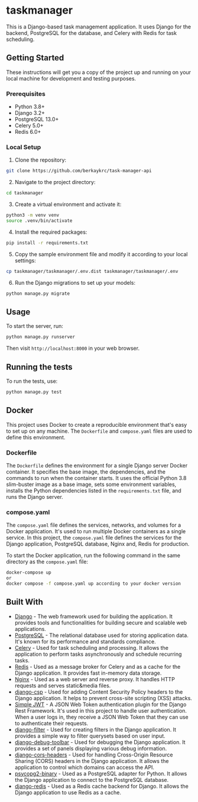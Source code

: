 # taskmanager

This is a Django-based task management application. It uses Django for the backend, PostgreSQL for the database, and Celery with Redis for task scheduling.

## Getting Started

These instructions will get you a copy of the project up and running on your local machine for development and testing purposes.

### Prerequisites

- Python 3.8+
- Django 3.2+
- PostgreSQL 13.0+
- Celery 5.0+
- Redis 6.0+

### Local Setup

1. Clone the repository:

```sh
git clone https://github.com/berkaykrc/task-manager-api
```

2. Navigate to the project directory:

```sh
cd taskmanager
```

3. Create a virtual environment and activate it:

```sh
python3 -m venv venv
source .venv/bin/activate
```

4. Install the required packages:

```sh
pip install -r requirements.txt
```

5. Copy the sample environment file and modify it according to your local settings:

```sh
cp taskmanager/taskmanager/.env.dist taskmanager/taskmanager/.env
```

6. Run the Django migrations to set up your models:

```sh
python manage.py migrate
```

## Usage

To start the server, run:

```sh
python manage.py runserver
```

Then visit `http://localhost:8000` in your web browser.

## Running the tests

To run the tests, use:

```sh
python manage.py test
```

## Docker

This project uses Docker to create a reproducible environment that's easy to set up on any machine. The `Dockerfile` and `compose.yaml` files are used to define this environment.

### Dockerfile

The `Dockerfile` defines the environment for a single Django server Docker container. It specifies the base image, the dependencies, and the commands to run when the container starts. It uses the official Python 3.8 slim-buster image as a base image, sets some environment variables, installs the Python dependencies listed in the `requirements.txt` file, and runs the Django server.

### compose.yaml

The `compose.yaml` file defines the services, networks, and volumes for a Docker application. It's used to run multiple Docker containers as a single service. In this project, the `compose.yaml` file defines the services for the Django application, PostgreSQL database, Nginx and, Redis for production.

To start the Docker application, run the following command in the same directory as the `compose.yaml` file:

```sh
docker-compose up 
or
docker compose -f compose.yaml up according to your docker version
```

## Built With

- [Django](https://www.djangoproject.com/) - The web framework used for building the application. It provides tools and functionalities for building secure and scalable web applications.
- [PostgreSQL](https://www.postgresql.org/) - The relational database used for storing application data. It's known for its performance and standards compliance.
- [Celery](https://docs.celeryproject.org/en/stable/) - Used for task scheduling and processing. It allows the application to perform tasks asynchronously and schedule recurring tasks.
- [Redis](https://redis.io/) - Used as a message broker for Celery and as a cache for the Django application. It provides fast in-memory data storage.
- [Nginx](https://nginx.org/) - Used as a web server and reverse proxy. It handles HTTP requests and serves static&media files.
- [django-csp](https://pypi.org/project/django-csp/) - Used for adding Content Security Policy headers to the Django application. It helps to prevent cross-site scripting (XSS) attacks.
- [Simple JWT](https://django-rest-framework-simplejwt.readthedocs.io/en/latest/) - A JSON Web Token authentication plugin for the Django Rest Framework. It's used in this project to handle user authentication. When a user logs in, they receive a JSON Web Token that they can use to authenticate their requests.
- [django-filter](https://django-filter.readthedocs.io/en/stable/) - Used for creating filters in the Django application. It provides a simple way to filter querysets based on user input.
- [django-debug-toolbar](https://django-debug-toolbar.readthedocs.io/en/latest/) - Used for debugging the Django application. It provides a set of panels displaying various debug information.
- [django-cors-headers](https://pypi.org/project/django-cors-headers/) - Used for handling Cross-Origin Resource Sharing (CORS) headers in the Django application. It allows the application to control which domains can access the API.
- [psycopg2-binary](https://pypi.org/project/psycopg2-binary/) - Used as a PostgreSQL adapter for Python. It allows the Django application to connect to the PostgreSQL database.
- [django-redis](https://django-redis.readthedocs.io/en/latest/) - Used as a Redis cache backend for Django. It allows the Django application to use Redis as a cache.